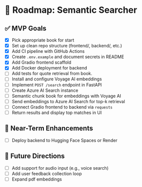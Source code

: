 # 🚧 Roadmap: Semantic Searcher

## ✅ MVP Goals
- [x] Pick appropriate book for start
- [x] Set up clean repo structure (frontend/, backend/, etc.)
- [x] Add CI pipeline with GitHub Actions
- [x] Create `.env.example` and document secrets in README
- [x] Add Gradio frontend scaffold
- [X] Add Docker deployment for backend
- [ ] Add tests for quote retrieval from book.
- [ ] Install and configure Voyage AI embeddings
- [ ] Implement `POST /search` endpoint in FastAPI
- [ ] Create Azure AI Search instance
- [ ] Semantic chunk book for embeddings with Voyage AI
- [ ] Send embeddings to Azure AI Search for top-k retrieval
- [ ] Connect Gradio frontend to backend via `requests`
- [ ] Return results and display top matches in UI

## 🔮 Near-Term Enhancements
- [ ] Deploy backend to Hugging Face Spaces or Render

## 🚀 Future Directions
- [ ] Add support for audio input (e.g., voice search)
- [ ] Add user feedback collection loop
- [ ] Expand pdf embeddings 